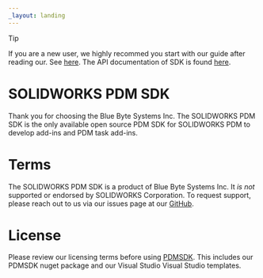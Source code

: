 ```yaml
---
_layout: landing
---
```


> [!TIP]
> If you are a new user, we highly recommed you start with our guide after reading our. See [here](/docs/getting-started.html). The API documentation of SDK is found [here](api/BlueByte.SOLIDWORKS.PDMProfessional.SDK.html).



# SOLIDWORKS PDM SDK

Thank you for choosing the Blue Byte Systems Inc. The SOLIDWORKS PDM SDK is the only available open source PDM SDK for SOLIDWORKS PDM to develop add-ins and PDM task add-ins. 

# Terms  
The SOLIDWORKS PDM SDK is a product of Blue Byte Systems Inc. It *is not* supported or endorsed by SOLIDWORKS Corporation. To request support, please reach out to us via our issues page at our [GitHub](https://github.com/BlueByteSystemsInc/SOLIDWORKS-PDM-API-SDK/issues). 

# License

Please review our licensing terms before using [PDMSDK](https://github.com/BlueByteSystemsInc/SOLIDWORKS-PDM-API-SDK/blob/master/LICENSE.md). This includes our PDMSDK nuget package and our Visual Studio Visual Studio templates.




